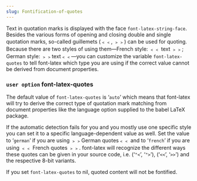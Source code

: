 ```yaml
---
slug: Fontification-of-quotes
---
```


Text in quotation marks is displayed with the face `font-latex-string-face`. Besides the various forms of opening and closing double and single quotation marks, so-called guillemets (﹤﹤, ﹥﹥) can be used for quoting. Because there are two styles of using them—French style: ﹤﹤ text ﹥﹥; German style: ﹥﹥text﹤﹤—you can customize the variable `font-latex-quotes` to tell font-latex which type you are using if the correct value cannot be derived from document properties.

### <span className="tag useroption">`user option`</span> **font-latex-quotes**

The default value of `font-latex-quotes` is ‘`auto`’ which means that font-latex will try to derive the correct type of quotation mark matching from document properties like the language option supplied to the babel LaTeX package.

If the automatic detection fails for you and you mostly use one specific style you can set it to a specific language-dependent value as well. Set the value to ‘`german`’ if you are using ﹥﹥German quotes﹤﹤ and to ‘`french`’ if you are using ﹤﹤ French quotes ﹥﹥. font-latex will recognize the different ways these quotes can be given in your source code, i.e. (‘`"<`’, ‘`">`’), (‘`<<`’, ‘`>>`’) and the respective 8-bit variants.

If you set `font-latex-quotes` to nil, quoted content will not be fontified.
